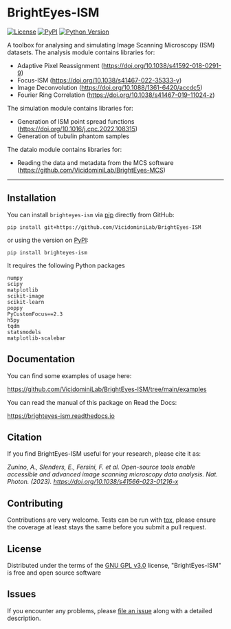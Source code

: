 # BrightEyes-ISM

[![License](https://img.shields.io/pypi/l/brighteyes-ism.svg?color=green)](https://github.com/VicidominiLab/BrightEyes-ISM/blob/main/LICENSE)
[![PyPI](https://img.shields.io/pypi/v/brighteyes-ism.svg?color=green)](https://pypi.org/project/brighteyes-ism/)
[![Python Version](https://img.shields.io/pypi/pyversions/brighteyes-ism.svg?color=green)](https://python.org)
<!--
[![tests](https://github.com/VicidominiLab/napari-ISM/workflows/tests/badge.svg)](https://github.com/VicidominiLab/napari-ISM/actions)
[![codecov](https://codecov.io/gh/VicidominiLab/napari-ISM/branch/main/graph/badge.svg)](https://codecov.io/gh/VicidominiLab/napari-ISM)
-->


A toolbox for analysing and simulating Image Scanning Microscopy (ISM) datasets.
The analysis module contains libraries for:

* Adaptive Pixel Reassignment (https://doi.org/10.1038/s41592-018-0291-9)
* Focus-ISM (https://doi.org/10.1038/s41467-022-35333-y)
* Image Deconvolution (https://doi.org/10.1088/1361-6420/accdc5)
* Fourier Ring Correlation (https://doi.org/10.1038/s41467-019-11024-z)

The simulation module contains libraries for:

* Generation of ISM point spread functions (https://doi.org/10.1016/j.cpc.2022.108315)
* Generation of tubulin phantom samples

The dataio module contains libraries for:

* Reading the data and metadata from the MCS software (https://github.com/VicidominiLab/BrightEyes-MCS)

----------------------------------

## Installation

You can install `brighteyes-ism` via [pip] directly from GitHub:

    pip install git+https://github.com/VicidominiLab/BrightEyes-ISM

or using the version on [PyPI]:

    pip install brighteyes-ism

It requires the following Python packages

    numpy
	scipy
    matplotlib
	scikit-image
    scikit-learn
	poppy
	PyCustomFocus==2.3
    h5py
    tqdm
	statsmodels
	matplotlib-scalebar

## Documentation

You can find some examples of usage here:

https://github.com/VicidominiLab/BrightEyes-ISM/tree/main/examples

You can read the manual of this package on Read the Docs:

https://brighteyes-ism.readthedocs.io

## Citation

If you find BrightEyes-ISM useful for your research, please cite it as:

_Zunino, A., Slenders, E., Fersini, F. et al. Open-source tools enable accessible and advanced image scanning microscopy data analysis. Nat. Photon. (2023). https://doi.org/10.1038/s41566-023-01216-x_


## Contributing

Contributions are very welcome. Tests can be run with [tox], please ensure
the coverage at least stays the same before you submit a pull request.

## License

Distributed under the terms of the [GNU GPL v3.0] license,
"BrightEyes-ISM" is free and open source software

## Issues

If you encounter any problems, please [file an issue] along with a detailed description.

[MIT]: http://opensource.org/licenses/MIT
[BSD-3]: http://opensource.org/licenses/BSD-3-Clause
[GNU GPL v3.0]: http://www.gnu.org/licenses/gpl-3.0.txt
[GNU LGPL v3.0]: http://www.gnu.org/licenses/lgpl-3.0.txt
[Apache Software License 2.0]: http://www.apache.org/licenses/LICENSE-2.0
[Mozilla Public License 2.0]: https://www.mozilla.org/media/MPL/2.0/index.txt

[file an issue]: https://github.com/VicidominiLab/brighteyes-ism/issues

[tox]: https://tox.readthedocs.io/en/latest/
[pip]: https://pypi.org/project/pip/
[PyPI]: https://pypi.org/project/brighteyes-ism/
